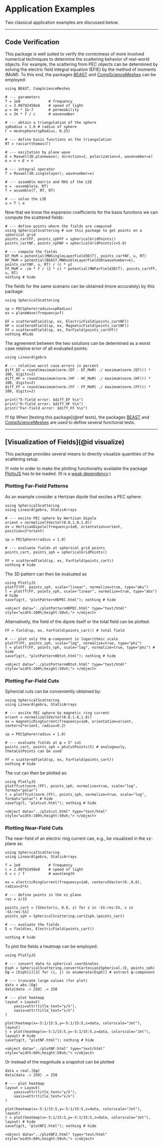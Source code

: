 
# Application Examples

Two classical application examples are discussed below.

---
## Code Verification

This package is well suited to verify the correctness of more involved numerical techniques to determine the scattering behavior of real-world objects.
For example, the scattering from PEC objects can be determined by solving the electric field integral equation (EFIE) by the method of moments (MoM).
To this end, the packages [BEAST](https://github.com/krcools/BEAST.jl) and [CompScienceMeshes](https://github.com/krcools/CompScienceMeshes.jl) can be employed:

```@example beast
using BEAST, CompScienceMeshes

# --- parameters
f = 1e8             # frequency
c = 2.99792458e8    # speed of light
μ = 4π * 1e-7       # permeability
κ = 2π * f / c      # wavenumber

# --- obtain a triangulation of the sphere
spRadius = 1.0 # radius of sphere
Γ = meshsphere(spRadius, 0.25)

# --- define basis functions on the triangulation
RT = raviartthomas(Γ)

# --- excitation by plane wave
𝐸 = Maxwell3D.planewave(; direction=ẑ, polarization=x̂, wavenumber=κ)
𝑒 = n × 𝐸 × n

# --- integral operator 
𝑇 = Maxwell3D.singlelayer(; wavenumber=κ)

# --- assemble matrix and RHS of the LSE
e = -assemble(𝑒, RT)
T = assemble(𝑇, RT, RT)

# --- solve the LSE 
u = T \ e
```

Now that we know the expansion coefficients for the basis functions we can compute the scattered fields:


```@example beast
# --- define points where the fields are computed
using SphericalScattering # use this package to get points on a spherical grid
points_cartFF, points_sphFF = sphericalGridPoints()
points_cartNF, points_sphNF = sphericalGridPoints(r=5.0)

# --- compute the fields 
EF_MoM = potential(MWSingleLayerField3D(𝑇), points_cartNF, u, RT)
HF_MoM = potential(BEAST.MWDoubleLayerField3D(wavenumber=κ), points_cartNF, u, RT) / (c * μ)
FF_MoM = -im * f / (2 * c) * potential(MWFarField3D(𝑇), points_cartFF, u, RT)
nothing # hide
```

The fields for the same scenario can be obtained (more accurately) by this package:

```@example beast
using SphericalScattering

sp = PECSphere(radius=spRadius)
ex = planeWave(frequency=f)

EF = scatteredfield(sp, ex, ElectricField(points_cartNF))
HF = scatteredfield(sp, ex, MagneticField(points_cartNF))
FF = scatteredfield(sp, ex, FarField(points_cartFF))
nothing #hide
```

The agreement between the two solutions can be determined as a worst case relative error of all evaluated points:

```@example beast
using LinearAlgebra

# --- relative worst case errors in percent
diff_EF = round(maximum(norm.(EF - EF_MoM) ./ maximum(norm.(EF))) * 100, digits=2)
diff_HF = round(maximum(norm.(HF - HF_MoM) ./ maximum(norm.(HF))) * 100, digits=2)
diff_FF = round(maximum(norm.(FF - FF_MoM) ./ maximum(norm.(FF))) * 100, digits=2)

print("E-field error: $diff_EF %\n")
print("H-field error: $diff_HF %\n")
print("Far-field error: $diff_FF %\n")
```

!!! tip
    When [testing this package](@ref tests), the packages [BEAST](https://github.com/krcools/BEAST.jl) and 
    [CompScienceMeshes](https://github.com/krcools/CompScienceMeshes.jl) are used to define several functional tests.




---
## [Visualization of Fields](@id visualize) 

This package provides several means to directly visualize quantities of the scattering setup.

!!! note
    In order to make the plotting functionality available the package [PlotlyJS](https://github.com/JuliaPlots/PlotlyJS.jl/tree/master) has to be loaded.
    (It is a [weak dependency](https://pkgdocs.julialang.org/v1/creating-packages/#Conditional-loading-of-code-in-packages-(Extensions)).)


### Plotting Far-Field Patterns

As an example consider a Hertzian dipole that excites a PEC sphere:

```@example plotpattern
using SphericalScattering
using LinearAlgebra, StaticArrays

# --- excite PEC sphere by Hertzian dipole
orient = normalize(SVector(0.0,1.0,1.0))
ex = HertzianDipole(frequency=1e8, orientation=orient, position=2*orient)

sp = PECSphere(radius = 1.0)

# --- evaluate fields at spherical grid points
points_cart, points_sph = sphericalGridPoints()

FF = scatteredfield(sp, ex, FarField(points_cart))
nothing # hide
```

The 3D pattern can then be evaluated as

```@example plotpattern
using PlotlyJS
plotff(FF, points_sph, scale="linear", normalize=true, type="abs")
t = plotff(FF, points_sph, scale="linear", normalize=true, type="abs") # hide
savefig(t, "plotPatternHDPEC.html"); nothing # hide
```

```@raw html
<object data="../plotPatternHDPEC.html" type="text/html"  style="width:100%;height:50vh;"> </object>
```

Alternatively, the field of the dipole itself or the total field can be plotted:

```@example plotpattern
FF = field(sp, ex, FarField(points_cart)) # total field

# --- plot only the φ-component in logarithmic scale   
plotff(FF, points_sph, scale="log", normalize=true, type="phi") 
t = plotff(FF, points_sph, scale="log", normalize=true, type="phi") # hide
savefig(t, "plotPatternHDtot.html"); nothing # hide
```

```@raw html
<object data="../plotPatternHDtot.html" type="text/html"  style="width:100%;height:50vh;"> </object>
```



### Plotting Far-Field Cuts

Sphercial cuts can be conveniently obtained by:

```@example plotcuts
using SphericalScattering
using LinearAlgebra, StaticArrays

# --- excite PEC sphere by magnetic ring current
orient = normalize(SVector(0.0,1.0,1.0))
ex = magneticRingCurrent(frequency=1e8, orientation=orient, center=2*orient, radius=0.2)

sp = PECSphere(radius = 1.0)

# --- evaluate fields at φ = 5° cut
points_cart, points_sph = phiCutPoints(5) # analogously, thetaCutPoints can be used

FF = scatteredfield(sp, ex, FarField(points_cart))
nothing # hide
```

The cut can then be plotted as:

```@example plotcuts
using PlotlyJS
plotffcut(norm.(FF), points_sph, normalize=true, scale="log", format="polar")
t = plotffcut(norm.(FF), points_sph, normalize=true, scale="log", format="polar") # hide
savefig(t, "plotcut.html"); nothing # hide
```

```@raw html
<object data="../plotcut.html" type="text/html"  style="width:100%;height:50vh;"> </object>
```


### Plotting Near-Field Cuts

The near-field of an electric ring current can, e.g., be visualized in the xz-plane as:

```@example heatmap
using SphericalScattering
using LinearAlgebra, StaticArrays

f = 1e8             # frequency
c = 2.99792458e8    # speed of light
λ = c / f           # wavelength

ex = electricRingCurrent(frequency=1e8, center=SVector(0.,0,0), radius=3*λ)

# --- define points in the xz plane
res = λ/15

points_cart = [SVector(x, 0.0, z) for z in -5λ:res:5λ, x in -5λ:res:5λ]
points_sph = SphericalScattering.cart2sph.(points_cart)

# --- evaluate the fields
E = field(ex, ElectricField(points_cart))

nothing # hide
```

To plot the fields a heatmap can be employed:

```@example heatmap
using PlotlyJS

# --- convert data to spherical coordinates
Esph = SphericalScattering.convertCartesian2Spherical.(E, points_sph)
Eφ = [Esph[i][3] for (i, j) in enumerate(Esph)] # extract φ-component

# --- truncate large values (for plot)
data = abs.(Eφ)
data[data .> 250] .= 250

# --- plot heatmap
layout = Layout(
    yaxis=attr(title_text="y/λ"),
    xaxis=attr(title_text="x/λ")
)

plot(heatmap(x=-5:1/15:5,y=-5:1/15:5,z=data, colorscale="Jet"), layout)
t = plot(heatmap(x=-5:1/15:5,y=-5:1/15:5,z=data, colorscale="Jet"), layout) # hide
savefig(t, "plotNF.html"); nothing # hide
```

```@raw html
<object data="../plotNF.html" type="text/html"  style="width:60%;height:50vh;"> </object>
```

Or instead of the magnitude a snapshot can be plotted

```@example heatmap
data = real.(Eφ)
data[data .> 250] .= 250

# --- plot heatmap
layout = Layout(
    yaxis=attr(title_text="y/λ"),
    xaxis=attr(title_text="x/λ")
)

plot(heatmap(x=-5:1/15:5,y=-5:1/15:5,z=data, colorscale="Jet"), layout)
t = plot(heatmap(x=-5:1/15:5,y=-5:1/15:5,z=data, colorscale="Jet"), layout) # hide
savefig(t, "plotNF2.html"); nothing # hide
```

```@raw html
<object data="../plotNF2.html" type="text/html"  style="width:60%;height:50vh;"> </object>
```